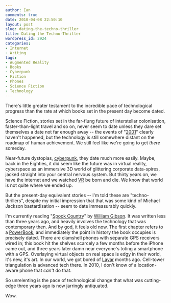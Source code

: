 ```yaml
---
author: Ian
comments: true
date: 2010-04-08 22:50:10
layout: post
slug: dating-the-techno-thriller
title: Dating the Techno-Thriller
wordpress_id: 2924
categories:
- Internet
- Writing
tags:
- Augmented Reality
- Books
- Cyberpunk
- Fiction
- Phones
- Science Fiction
- Technology
---
```


There's little greater testament to the incredible pace of technological progress than the rate at which books set in the present day become dated.

Science Fiction, stories set in the far-flung future of interstellar colonisation, faster-than-light travel and so on, never seem to date unless they dare set themselves a date not far enough away -- the events of "[2001](http://en.wikipedia.org/wiki/2001:_A_Space_Odyssey_%28film%29)" clearly haven't happened, but the technology is still somewhere distant on the roadmap of human achievement.  We still feel like we're going to get _there_ someday.

Near-future dystopias, [cyberpunk](http://en.wikipedia.org/wiki/Cyberpunk), they date much more easily.  Maybe, back in the Eighties, it did seem like the future was in virtual reality, cyberspace as an immersive 3D world of glittering corporate data-spires, jacked straight into your central nervous system.  But thirty years on, we have the internet and we watched [VR](http://en.wikipedia.org/wiki/Virtual_reality) be born and die.  We know that world is not quite where we ended up.

But the present-day equivalent stories -- I'm told these are "techno-thrillers", despite my initial impression that that was some kind of Michael Jackson bastardisation -- seem to date immeasurably quickly.

I'm currently reading "[Spook Country](http://www.amazon.co.uk/Spook-Country-William-Gibson/dp/0670914940)" by [William Gibson](http://www.williamgibsonbooks.com/).  It was written less than three years ago, and heavily involves the technology that was contemporary then.  And by god, it feels old now.  The first chapter refers to a [PowerBook](http://en.wikipedia.org/wiki/PowerBook), and immediately the point in history the book occupies is precisely dated. There are clamshell phones with separate GPS receivers wired in; this book hit the shelves scarcely a few months before the iPhone came out, and three years later damn near everyone's toting a smartphone with a GPS.  Overlaying virtual objects on real space is edgy in their world, it's new, it's art.  In our world, we got bored of [Layar](http://layar.com/) months ago.  Cell-tower triangulation is advanced tech there.  In 2010, I don't know of a location-aware phone that _can't_ do that.

So unrelenting is the pace of technological change that what was cutting-edge three years ago is now jarringly antiquated.

Wow.
